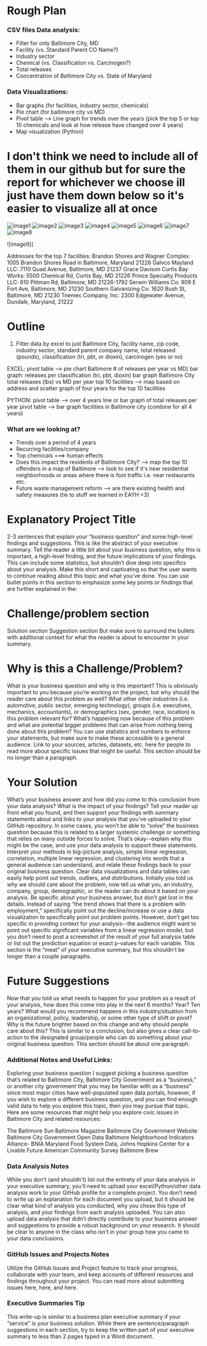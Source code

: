 # Rough Plan
### CSV files Data analysis:
- Filter for only Baltimore City, MD
- Facility (vs. Standard Parent CO Name?)
- Industry sector
- Chemical (vs. Classification vs. Carcinogen?)
- Total releases
- Concentration of Baltimore City vs. State of Maryland

### Data Visualizations:
- Bar graphs (for facilities, industry sector, chemicals)
- Pie chart (for baltimore city vs MD)
- Pivot table --> Line graph for trends over the years (pick the top 5 or top 10 chemicals and look at how release have changed over 4 years)
- Map visualization (Python)


# I don't think we need to include all of them in our github but for sure the report for whichever we choose ill just have them down below so it's easier to visualize all at once

![image1](https://github.com/katiesunsg/toxic-waste-releases-baltimorecity/blob/main/PieChart.png)
![image2](https://github.com/katiesunsg/toxic-waste-releases-baltimorecity/blob/main/annualreleasecounttop7.png)
![image3](https://github.com/katiesunsg/toxic-waste-releases-baltimorecity/blob/main/classification.png)
![image4](https://github.com/katiesunsg/toxic-waste-releases-baltimorecity/blob/main/totalcountoverall.png)
![image5](https://github.com/katiesunsg/toxic-waste-releases-baltimorecity/blob/main/sortedtopfacilitiespython.png)
![image6](https://github.com/katiesunsg/toxic-waste-releases-baltimorecity/blob/main/totaltoxicwasteMD.png)
![image7](https://github.com/katiesunsg/toxic-waste-releases-baltimorecity/blob/main/totalwastereleasedtop7.png)
![image8](https://github.com/katiesunsg/toxic-waste-releases-baltimorecity/blob/main/wastereleasesector.png)


![image9](


Addresses for the top 7 facilities:
Brandon Shores and Wagner Complex: 1005 Brandon Shores Road in Baltimore, Maryland 21226
Galvco Mayland LLC: 7110 Quad Avenue, Baltimore, MD 21237
Grace Davison Curtis Bay Works: 5500 Chemical Rd, Curtis Bay, MD 21226
Prince Specialty Products LLC: 610 Pittman Rd, Baltimore, MD 21226-1792
Serwin Williams Co: 909 E Fort Ave, Baltimore, MD 21230
Southern Galvanizing Co: 1620 Bush St, Baltimore, MD 21230
Tnemec Company, Inc: 2300 Edgewater Avenue, Dundalk, Maryland, 21222

# Outline
1. Filter data by excel to just Baltimore City, facility name, zip code, industry sector, standard parent company name, total released (pounds), classification (tri, pbt, or dioxin), carcinogen (yes or no)


EXCEL: pivot table --> pie chart Baltimore # of releases per year vs MD)
bar graph: releases per classification (tri, pbt, dioxin)
bar graph Baltimore City total releases (lbs) vs MD per year
top 10 facilities --> map based on address
and scatter graph of four years for the top 10 facilities

PYTHON: pivot table --> over 4 years line or bar graph of total releases per year 
pivot table --> bar graph facilities in Baltimore city (combine for all 4 years)

	
### What are we looking at?
- Trends over a period of 4 years
- Recurring facilities/company
- Top chemicals ===> human effects
- Does this impact the residents of Baltimore City? --> map the top 10 offenders in a map of Baltimore --> look to see if it's near residential neighborhoods or areas where there is foot traffic i.e. near restaurants etc.
- Future waste management reform --> are there existing health and safety measures (tie to stuff we learned in EAYH <3)

# Explanatory Project Title
2-3 sentences that explain your “business question” and some high-level findings and suggestions. This is like the abstract of your executive summary. Tell the reader a little bit about your business question, why this is important, a high-level finding, and the future implications of your findings. This can include some statistics, but shouldn’t dive deep into specifics about your analysis. Make this short and captivating so that the user wants to continue reading about this topic and what you’ve done. You can use bullet points in this section to emphasize some key points or findings that are further explained in the:

# Challenge/problem section
Solution section
Suggestion section
But make sure to surround the bullets with additional context for what the reader is about to encounter in your summary.

# Why is this a Challenge/Problem?
What is your business question and why is this important? This is obviously important to you because you’re working on the project, but why should the reader care about this problem as well? What other other industries (i.e. automotive, public sector, emerging technology), groups (i.e. executives, mechanics, accountants), or demographics (sex, gender, race, location) is this problem relevant for? What’s happening now because of this problem and what are potential bigger problems that can arise from nothing being done about this problem? You can use statistics and numbers to enforce your statements, but make sure to make these accessible to a general audience. Link to your sources, articles, datasets, etc. here for people to read more about specific issues that might be useful. This section should be no longer than a paragraph.

# Your Solution
What’s your business answer and how did you come to this conclusion from your data analysis? What is the impact of your findings? Tell your reader up front what you found, and then support your findings with summary statements about and links to your analysis that you’ve uploaded to your GitHub repository. In some cases, you won’t be able to “solve” the business question because this is related to a larger systemic challenge or something that relies on many outside forces to solve. That’s okay--explain why this might be the case, and use your data analysis to support these statements. Interpret your methods in big-picture analysis, simple linear regression, correlation, multiple linear regression, and clustering into words that a general audience can understand, and relate these findings back to your original business question. Clear data visualizations and data tables can easily help point out trends, outliers, and distributions. Initially you told us why we should care about the problem, now tell us what you, an industry, company, group, demographic, or the reader can do about it based on your analysis. Be specific about your business answer, but don’t get lost in the details. Instead of saying “the trend shows that there is a problem with employment,” specifically point out the decline/increase or use a data visualization to specifically point out problem points. However, don’t get too specific in providing context for your analysis--the audience might want to point out specific significant variables from a linear regression model, but you don’t need to post a screenshot of the result of your full analysis table or list out the prediction equation or exact p-values for each variable. This section is the “meat” of your executive summary, but this shouldn’t be longer than a couple paragraphs.

# Future Suggestions
Now that you told us what needs to happen for your problem as a result of your analysis, how does this come into play in the next 6 months? Year? Ten years? What would you recommend happens in this industry/situation from an organizational, policy, leadership, or some other type of shift or pivot? Why is the future brighter based on this change and why should people care about this? This is similar to a conclusion, but also gives a clear call-to-action to the designated group/people who can do something about your original business question. This section should be about one paragraph.

### Additional Notes and Useful Links:
Exploring your business question
I suggest picking a business question that’s related to Baltimore City, Baltimore City Government as a “business,” or another city government that you may be familiar with as a “business” since most major cities have well-populated open data portals, however, if you wish to explore a different business question, and you can find enough valid data to help you explore this topic, then you may pursue that topic. Here are some resources that might help you explore civic issues in Baltimore City and related resources:

The Baltimore Sun
Baltimore Magazine
Baltimore City Government Website
Baltimore City Government Open Data
Baltimore Neighborhood Indicators Alliance- BNIA
Maryland Food System Data, Johns Hopkins Center for a Livable Future
American Community Survey
Baltimore Brew

### Data Analysis Notes
While you don’t (and shouldn’t) list out the entirety of your data analysis in your executive summary, you’ll need to upload your excel/Python/other data analysis work to your GitHub profile for a complete project. You don’t need to write up an explanation for each document you upload, but it should be clear what kind of analysis you conducted, why you chose this type of analysis, and your findings from each analysis uploaded. You can also upload data analysis that didn’t directly contribute to your business answer and suggestions to provide a robust background on your research. It should be clear to anyone in the class who isn’t in your group how you came to your data conclusions.

### GitHub Issues and Projects Notes
Utilize the GitHub Issues and Project feature to track your progress, collaborate with your team, and keep accounts of different resources and findings throughout your project. You can read more about submitting issues here, here, and here.

### Executive Summaries Tip
This write-up is similar to a business plan executive summary if your “service” is your business solution. While there are sentence/paragraph suggestions in each section, try to keep the written part of your executive summary to less than 2 pages typed in a Word document. 
